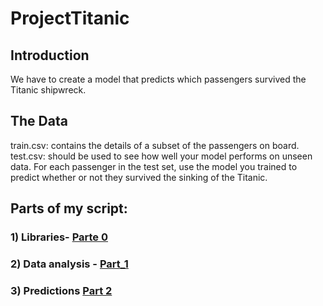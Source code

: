 # ProjectTitanic

## Introduction
We have to create a model that predicts which passengers survived the Titanic shipwreck.

## The Data
train.csv: contains the details of a subset of the passengers on board.
test.csv: should be used to see how well your model performs on unseen data. For each passenger in the test set, use the model you trained to predict whether or not they survived the sinking of the Titanic.

## Parts of my script:

### 1) Libraries- [Parte 0](https://github.com/NicolasKlaver/Project_Titanic_Survivor/blob/main/Titanic_P0.ipynb)
### 2) Data analysis - [Part_1](https://github.com/NicolasKlaver/Project_Titanic_Survivor/blob/main/Titanic_P1.ipynb)
### 3) Predictions [Part 2](https://github.com/NicolasKlaver/Project_Titanic_Survivor/blob/main/Titanic_P2.ipynb)
